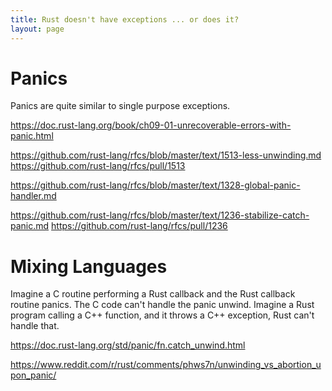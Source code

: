 ```yaml
---
title: Rust doesn't have exceptions ... or does it?
layout: page
---
```


# Panics

Panics are quite similar to single purpose exceptions.

https://doc.rust-lang.org/book/ch09-01-unrecoverable-errors-with-panic.html


https://github.com/rust-lang/rfcs/blob/master/text/1513-less-unwinding.md
https://github.com/rust-lang/rfcs/pull/1513

https://github.com/rust-lang/rfcs/blob/master/text/1328-global-panic-handler.md

https://github.com/rust-lang/rfcs/blob/master/text/1236-stabilize-catch-panic.md
https://github.com/rust-lang/rfcs/pull/1236


# Mixing Languages

Imagine a C routine performing a Rust callback and the Rust callback routine panics. The C code can't handle the panic unwind.
Imagine a Rust program calling a C++ function, and it throws a C++ exception, Rust can't handle that.

https://doc.rust-lang.org/std/panic/fn.catch_unwind.html

https://www.reddit.com/r/rust/comments/phws7n/unwinding_vs_abortion_upon_panic/
